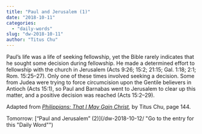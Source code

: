 ```yaml
---
title: "Paul and Jerusalem (1)"
date: "2018-10-11"
categories: 
  - "daily-words"
slug: "dw-2018-10-11"
author: "Titus Chu"
---
```


Paul’s life was a life of seeking fellowship, yet the Bible rarely indicates that he sought some decision during fellowship. He made a determined effort to fellowship with the church in Jerusalem (Acts 9:26; 15:2; 21:15; Gal. 1:18; 2:1; Rom. 15:25–27). Only one of these times involved seeking a decision. Some from Judea were trying to force circumcision upon the Gentile believers in Antioch (Acts 15:1), so Paul and Barnabas went to Jerusalem to clear up this matter, and a positive decision was reached (Acts 15:2–29).

Adapted from _[Philippians: That I May Gain Christ](/book-philippians/ "Go to the listing for this book"),_ by Titus Chu, page 144.

Tomorrow: [“Paul and Jerusalem” (2)](/dw-2018-10-12/ "Go to the entry for this "Daily Word"")
